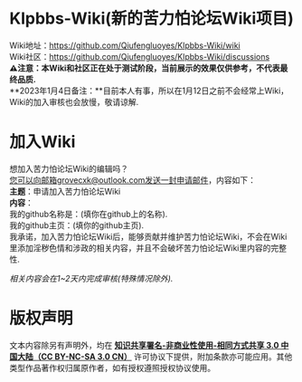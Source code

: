 # Klpbbs-Wiki(新的苦力怕论坛Wiki项目)
Wiki地址：https://github.com/Qiufengluoyes/Klpbbs-Wiki/wiki<br>
Wiki社区：https://github.com/Qiufengluoyes/Klpbbs-Wiki/discussions<br>
**⚠注意：本Wiki和社区正在处于测试阶段，当前展示的效果仅供参考，不代表最终品质.**<br>
**2023年1月4日备注：**目前本人有事，所以在1月12日之前不会经常上Wiki，Wiki的加入审核也会放慢，敬请谅解.
# 加入Wiki
想加入苦力怕论坛Wiki的编辑吗？<br>
您可以向邮箱grovecxk@outlook.com发送一封申请邮件，内容如下：<br>
**主题**：申请加入苦力怕论坛Wiki<br>
**内容**：<br>
我的github名称是：(填你在github上的名称).<br>
我的github主页：(填你的github主页).<br>
我承诺，加入苦力怕论坛Wiki后，能够贡献并维护苦力怕论坛Wiki，不会在Wiki里添加淫秽色情和涉政的相关内容，并且不会破坏苦力怕论坛Wiki里内容的完整性.<br>

_相关内容会在1~2天内完成审核(特殊情况除外)._
# 版权声明
文本内容除另有声明外，均在 **[知识共享署名-非商业性使用-相同方式共享 3.0 中国大陆（CC BY-NC-SA 3.0 CN）](https://creativecommons.org/licenses/by-nc-sa/3.0/cn/)** 许可协议下提供，附加条款亦可能应用。其他类型作品著作权归属原作者，如有授权遵照授权协议使用。

